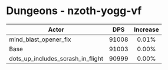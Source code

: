 # Dungeons - nzoth-yogg-vf
| Actor | DPS | Increase |
|---|:---:|:---:|
|mind_blast_opener_fix|91008|0.01%|
|Base|91003|0.00%|
|dots_up_includes_scrash_in_flight|90999|0.00%|
